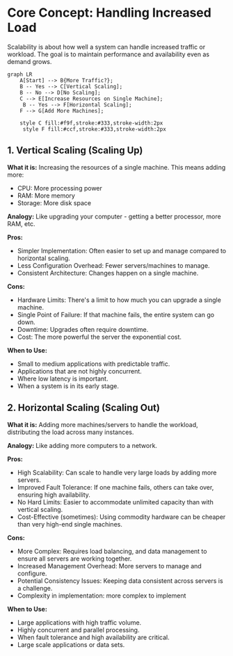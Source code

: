 # Core Concept: Handling Increased Load

Scalability is about how well a system can handle increased traffic or workload. The goal is to maintain performance and availability even as demand grows.

```mermaid
graph LR
    A[Start] --> B{More Traffic?};
    B -- Yes --> C[Vertical Scaling];
    B -- No --> D[No Scaling];
    C --> E[Increase Resources on Single Machine];
     B -- Yes --> F[Horizontal Scaling];
    F --> G[Add More Machines];
    
    style C fill:#f9f,stroke:#333,stroke-width:2px
     style F fill:#ccf,stroke:#333,stroke-width:2px
```

## 1. Vertical Scaling (Scaling Up)

**What it is:** Increasing the resources of a single machine. This means adding more:

- CPU: More processing power
- RAM: More memory
- Storage: More disk space

**Analogy:** Like upgrading your computer - getting a better processor, more RAM, etc.

**Pros:**

- Simpler Implementation: Often easier to set up and manage compared to horizontal scaling.
- Less Configuration Overhead: Fewer servers/machines to manage.
- Consistent Architecture: Changes happen on a single machine.

**Cons:**

- Hardware Limits: There's a limit to how much you can upgrade a single machine.
- Single Point of Failure: If that machine fails, the entire system can go down.
- Downtime: Upgrades often require downtime.
- Cost: The more powerful the server the exponential cost.

**When to Use:**

- Small to medium applications with predictable traffic.
- Applications that are not highly concurrent.
- Where low latency is important.
- When a system is in its early stage.

## 2. Horizontal Scaling (Scaling Out)

**What it is:** Adding more machines/servers to handle the workload, distributing the load across many instances.

**Analogy:** Like adding more computers to a network.

**Pros:**

- High Scalability: Can scale to handle very large loads by adding more servers.
- Improved Fault Tolerance: If one machine fails, others can take over, ensuring high availability.
- No Hard Limits: Easier to accommodate unlimited capacity than with vertical scaling.
- Cost-Effective (sometimes): Using commodity hardware can be cheaper than very high-end single machines.

**Cons:**

- More Complex: Requires load balancing, and data management to ensure all servers are working together.
- Increased Management Overhead: More servers to manage and configure.
- Potential Consistency Issues: Keeping data consistent across servers is a challenge.
- Complexity in implementation: more complex to implement

**When to Use:**

- Large applications with high traffic volume.
- Highly concurrent and parallel processing.
- When fault tolerance and high availability are critical.
- Large scale applications or data sets.
